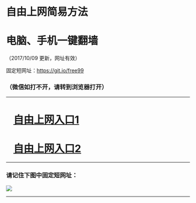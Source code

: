 ﻿# 自由上网简易方法

# 电脑、手机一键翻墙

（2017/10/09 更新，网址有效）

固定短网址：https://git.io/free99

### （微信如打不开，请转到浏览器打开）


***





# &nbsp;&nbsp; <a href="http://ft842910548.fwq-tz-1001.info/fwqtz01.html?t=100900111529 " target="_blank">自由上网入口1</a>
# &nbsp;&nbsp; <a href="http://ft140474787.fwq-tz-1002.info/fwqtz02.html?t=100900123256 " target="_blank">自由上网入口2</a>
***

### 请记住下图中固定短网址：

<img src="https://s3-us-west-2.amazonaws.com/fwq-1001/yjfq-20170905okok.png" /> 


***

